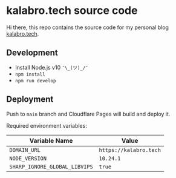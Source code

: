 # kalabro.tech source code

Hi there, this repo contains the source code for my personal blog [kalabro.tech](https://kalabro.tech).

## Development

- Install Node.js v10 `¯\_(ツ)_/¯`
- `npm install`
- `npm run develop`

## Deployment

Push to `main` branch and Cloudflare Pages will build and deploy it.

Required environment variables:

| Variable Name               | Value                |
|-----------------------------|----------------------|
|`DOMAIN_URL`                 |`https://kalabro.tech`|
|`NODE_VERSION`               |`10.24.1`             |
|`SHARP_IGNORE_GLOBAL_LIBVIPS`|`true`                |
